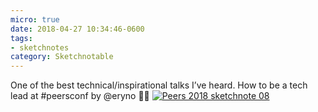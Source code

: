 ```yaml
---
micro: true
date: 2018-04-27 10:34:46-0600
tags:
- sketchnotes
category: Sketchnotable
---
```


One of the best technical/inspirational talks I’ve heard. How to be a tech lead at #peersconf by @eryno ✍🏼 [![Peers 2018 sketchnote 08](/uploads/2018/a5e1e40fcd.jpg)](/uploads/2018/a5e1e40fcd.jpg)